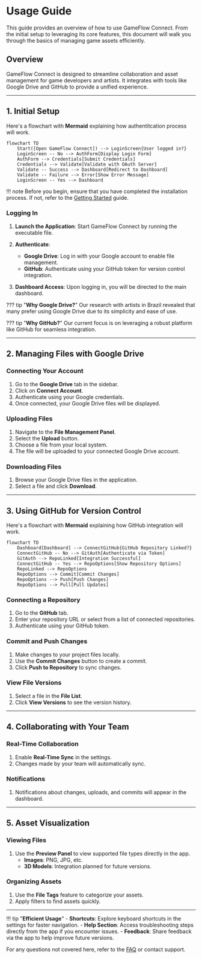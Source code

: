# **Usage Guide**

This guide provides an overview of how to use GameFlow Connect. From the initial setup to leveraging its core features, this document will walk you through the basics of managing game assets efficiently.

## **Overview**
GameFlow Connect is designed to streamline collaboration and asset management for game developers and artists. It integrates with tools like Google Drive and GitHub to provide a unified experience.

---

## **1. Initial Setup**

Here's a flowchart with **Mermaid** explaining how authentitcation process will work.

```mermaid
flowchart TD
    Start([Open GameFlow Connect]) --> LoginScreen{User logged in?}
    LoginScreen -- No --> AuthForm[Display Login Form]
    AuthForm --> Credentials[Submit Credentials]
    Credentials --> Validate[Validate with OAuth Server]
    Validate -- Success --> Dashboard[Redirect to Dashboard]
    Validate -- Failure --> Error[Show Error Message]
    LoginScreen -- Yes --> Dashboard
```

!!! note Before you begin, ensure that you have completed the installation process. If not, refer to the [Getting Started](getting_started.md) guide.

### **Logging In**

1. **Launch the Application**: Start GameFlow Connect by running the executable file.
2. **Authenticate**: 

    - **Google Drive**: Log in with your Google account to enable file management.
    - **GitHub**: Authenticate using your GitHub token for version control integration.

3. **Dashboard Access**: Upon logging in, you will be directed to the main dashboard.

??? tip "**Why Google Drive?**"
    Our research with artists in Brazil revealed that many prefer using Google Drive due to its simplicity and ease of use.

??? tip "**Why GitHub?**"
    Our current focus is on leveraging a robust platform like GitHub for seamless integration.

---

## **2. Managing Files with Google Drive**

### **Connecting Your Account**

1. Go to the **Google Drive** tab in the sidebar.
2. Click on **Connect Account**.
3. Authenticate using your Google credentials.
4. Once connected, your Google Drive files will be displayed.

### **Uploading Files**

1. Navigate to the **File Management Panel**.
2. Select the **Upload** button.
3. Choose a file from your local system.
4. The file will be uploaded to your connected Google Drive account.

### **Downloading Files**

1. Browse your Google Drive files in the application.
2. Select a file and click **Download**.

---

## **3. Using GitHub for Version Control**

Here's a flowchart with **Mermaid** explaining how GitHub integration will work.

```mermaid
flowchart TD
    Dashboard[Dashboard] --> ConnectGitHub{GitHub Repository Linked?}
    ConnectGitHub -- No --> GitAuth[Authenticate via Token]
    GitAuth --> RepoLinked[Integration Successful]
    ConnectGitHub -- Yes --> RepoOptions[Show Repository Options]
    RepoLinked --> RepoOptions
    RepoOptions --> Commit[Commit Changes]
    RepoOptions --> Push[Push Changes]
    RepoOptions --> Pull[Pull Updates]
```

### **Connecting a Repository**

1. Go to the **GitHub** tab.
2. Enter your repository URL or select from a list of connected repositories.
3. Authenticate using your GitHub token.

### **Commit and Push Changes**

1. Make changes to your project files locally.
2. Use the **Commit Changes** button to create a commit.
3. Click **Push to Repository** to sync changes.

### **View File Versions**

1. Select a file in the **File List**.
2. Click **View Versions** to see the version history.

---

## **4. Collaborating with Your Team**

### **Real-Time Collaboration**

1. Enable **Real-Time Sync** in the settings.
2. Changes made by your team will automatically sync.

### **Notifications**

1. Notifications about changes, uploads, and commits will appear in the dashboard.

---

## **5. Asset Visualization**

### **Viewing Files**

1. Use the **Preview Panel** to view supported file types directly in the app.
   - **Images**: PNG, JPG, etc.
   - **3D Models**: Integration planned for future versions.

### **Organizing Assets**

1. Use the **File Tags** feature to categorize your assets.
2. Apply filters to find assets quickly.

---

!!! tip "**Efficient Usage**"
    - **Shortcuts**: Explore keyboard shortcuts in the settings for faster navigation.
    - **Help Section**: Access troubleshooting steps directly from the app if you encounter issues.
    - **Feedback**: Share feedback via the app to help improve future versions.

For any questions not covered here, refer to the [FAQ](faq.md) or contact support.

